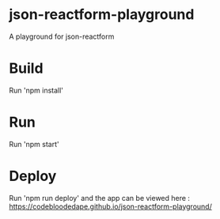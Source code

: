 # json-reactform-playground
A playground for json-reactform

# Build
Run 'npm install'

# Run
Run 'npm start'

# Deploy
Run 'npm run deploy' and the app can be viewed here : https://codebloodedape.github.io/json-reactform-playground/